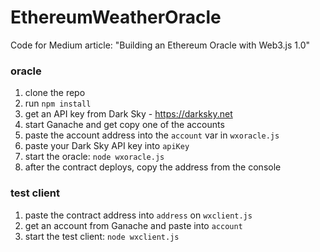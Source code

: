 # EthereumWeatherOracle
Code for Medium article: "Building an Ethereum Oracle with Web3.js 1.0" 

### oracle
1. clone the repo
2. run `npm install`
3. get an API key from Dark Sky - https://darksky.net
4. start Ganache and get copy one of the accounts
5. paste the account address into the `account` var in `wxoracle.js` 
6. paste your Dark Sky API key into `apiKey`
7. start the oracle: `node wxoracle.js`
8. after the contract deploys, copy the address from the console

### test client
1. paste the contract address into `address` on `wxclient.js`
2. get an account from Ganache and paste into `account`
3. start the test client: `node wxclient.js`

